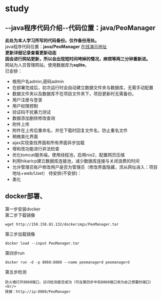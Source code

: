 # study
## --java程序代码介绍--代码位置：java/PeoManager
**此处为本人学习所写的代码备份。仅作备份用处。** <br/>
java程序代码位置：**java/PeoManager** [在线演示地址](http://150.158.81.132/PeoManager) <br/>
**更新详细记录查看更新动态**<br/>
**因会进行网站更新，所以会出现短时间垮掉的情况，麻烦等两三分钟重新进。**<br/>
网站为人员管理网站，使用数据库为**sqlite**。<br/>
已安排：<br/>
- 根用户名admin,密码admin
- 在部署完成后，初次运行时会自动建立数据文件夹与数据库，无需手动配置
- 数据文件夹以及数据库不在项目文件夹下，项目更新时无需备份。
- 用户注册与登录
- 用户权限控制
- 验证码干扰暴力测试
- 数据添加删除修改查询
- 附件上传
- 附件在上传后重命名，并在下载时回复文件名，防止重名文件
- 稍微美化界面
- ajax实现查找界面和所有界面异步加载
- 增和改功能进行非法检查
- 优化tomcat服务端，使用线程池，启用nio2，配置网页压缩 
- 利用hikaricp建立数据库连接池，减少数据库连接与关闭浪费的时间
- 允许管理员账户修改用户是否为管理员（修改界面隐藏，须从网址进入：项目地址+web/Uset）
待安排(不安排)：<br/>
- 美化

## docker部署、
第一步安装docker<br/>
第二步下载镜像<br/>
```
wget http://150.158.81.132/dockerimgs/PeoManager.tar
```
第三步加载镜像<br/>
```
docker load --input PeoManager.tar
```
第四步run<br/>
```
docker run -d -p 8060:8080 --name peomanagerd peomanagerd
```
第五步检测<br/>
```
防火墙打开8060端口，访问检测是否成功（可在第四步中将8060端口改为自己想要的端口）<br/>
链接：http://ip:8060/PeoManager
```
